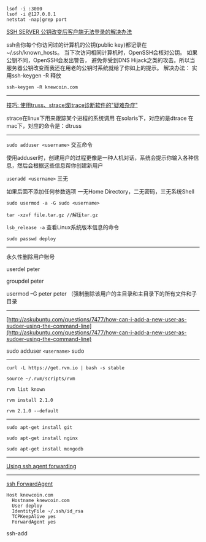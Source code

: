 ```
lsof -i :3000
lsof -i @127.0.0.1
netstat -nap|grep port
```

[SSH SERVER 公钥改变后客户端无法登录的解决办法](http://www.linuxbyte.org/ssh-server-gong-yue-gai-bian-hou-ke-hu-duan-wu-fa-deng-lu-de-jie-jue-ban-fa.html)

ssh会你每个你访问过的计算机的公钥(public key)都记录在~/.ssh/known_hosts。
当下次访问相同计算机时，OpenSSH会核对公钥。
如果公钥不同，OpenSSH会发出警告， 避免你受到DNS Hijack之类的攻击。所以当服务器公钥改变而我还在用老的公钥时系统就给了你如上的提示。
解决办法：
实用ssh-keygen -R 释放

```ssh-keygen -R knewcoin.com```

***

[技巧: 使用truss、strace或ltrace诊断软件的"疑难杂症"](http://www.ibm.com/developerworks/cn/linux/l-tsl/)

strace在linux下用来跟踪某个进程的系统调用
在solaris下，对应的是dtrace
在mac下，对应的命令是：dtruss

***

`sudo adduser <username>` 交互命令

使用adduser时，创建用户的过程更像是一种人机对话，系统会提示你输入各种信息，然后会根据这些信息帮你创建新用户

`useradd <username>` 三无

如果后面不添加任何参数选项 一无Home Directory，二无密码，三无系统Shell

`sudo usermod -a -G sudo <username>`

`tar -xzvf file.tar.gz //解压tar.gz`

`lsb_release -a` 查看Linux系统版本信息的命令

`sudo passwd deploy`

***

永久性删除用户账号

userdel peter

groupdel peter

usermod –G peter peter （强制删除该用户的主目录和主目录下的所有文件和子目录

***

[http://askubuntu.com/questions/7477/how-can-i-add-a-new-user-as-sudoer-using-the-command-line](http://askubuntu.com/questions/7477/how-can-i-add-a-new-user-as-sudoer-using-the-command-line)

sudo adduser `<username>` sudo

***

`curl -L https://get.rvm.io | bash -s stable`

`source ~/.rvm/scripts/rvm`

`rvm list known`

`rvm install 2.1.0`

`rvm 2.1.0 --default`

***

`sudo apt-get install git`

`sudo apt-get install nginx`

`sudo apt-get install mongodb`

***


[Using ssh agent forwarding](https://help.github.com/articles/using-ssh-agent-forwarding)

***

[ssh ForwardAgent](https://help.github.com/articles/using-ssh-agent-forwarding)

```
Host knewcoin.com
  Hostname knewcoin.com
  User deploy
  IdentityFile ~/.ssh/id_rsa
  TCPKeepAlive yes
  ForwardAgent yes

```

 ssh-add
